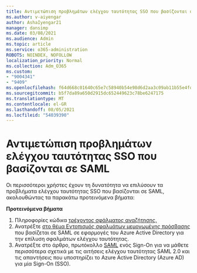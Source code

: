```yaml
---
title: Αντιμετώπιση προβλημάτων ελέγχου ταυτότητας SSO που βασίζονται σε SAML
ms.author: v-aiyengar
author: AshaIyengar21
manager: dansimp
ms.date: 03/08/2021
ms.audience: Admin
ms.topic: article
ms.service: o365-administration
ROBOTS: NOINDEX, NOFOLLOW
localization_priority: Normal
ms.collection: Adm_O365
ms.custom:
- "9004341"
- "9409"
ms.openlocfilehash: f64d668c01640c65e7c58940b54e98d6d2aa3c09ab11b55e4fd560874740e3d3
ms.sourcegitcommit: b5f7da89a650d2915dc652449623c78be6247175
ms.translationtype: MT
ms.contentlocale: el-GR
ms.lasthandoff: 08/05/2021
ms.locfileid: "54039390"
---
```

# <a name="troubleshoot-saml-based-sso-authentication-issues"></a>Αντιμετώπιση προβλημάτων ελέγχου ταυτότητας SSO που βασίζονται σε SAML

Οι περισσότεροι χρήστες έχουν τη δυνατότητα να επιλύσουν τα προβλήματα ελέγχου ταυτότητας SSO που βασίζονται σε SAML, ακολουθώντας τα παρακάτω προτεινόμενα βήματα:

**Προτεινόμενα βήματα**
1. Πληροφορίες κώδικα [τρέχοντος σφάλματος αναζήτησης.](https://docs.microsoft.com/azure/active-directory/develop/reference-aadsts-error-codes#lookup-current-error-code-information)
1. Ανατρέξτε [στο θέμα Εντοπισμός σφαλμάτων μεμονωμένης πρόσβασης](https://docs.microsoft.com/azure/active-directory/manage-apps/debug-saml-sso-issues) που βασίζεται σε SAML σε εφαρμογές του Azure Active Directory για την επίλυση σφαλμάτων ελέγχου ταυτότητας.
1. Ανατρέξτε στο άρθρο, πρωτόκολλο [SAML](https://docs.microsoft.com/azure/active-directory/develop/single-sign-on-saml-protocol) ενός Sign-On για να μάθετε περισσότερα σχετικά με τις αιτήσεις ελέγχου ταυτότητας SAML 2.0 και τις απαντήσεις που υποστηρίζει το Azure Active Directory (Azure AD) για μία Sign-On (SSO).


